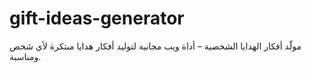 # gift-ideas-generator
مولّد أفكار الهدايا الشخصية – أداة ويب مجانية لتوليد أفكار هدايا مبتكرة لأي شخص ومناسبة.
